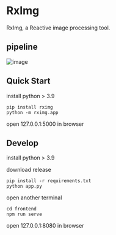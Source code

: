 # RxImg

RxImg, a Reactive image processing tool. 

## pipeline

![image](https://github.com/rximg/rximgimagebed/blob/master/firstdemo.gif?raw=true)

## Quick Start

install python > 3.9

```
pip install rximg
python -m rximg.app
```
open 127.0.0.1:5000 in browser


## Develop 

install python > 3.9

download release
```
pip install -r requirements.txt
python app.py
```
open another terminal

```
cd frontend
npm run serve
```
open 127.0.0.1:8080 in browser